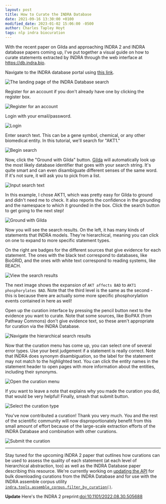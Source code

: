 ```yaml
---
layout: post
title: How to Curate the INDRA Database
date: 2021-09-16 13:30:00 +0100
modified_date: 2023-01-02 15:06:00 -0500
author: Charles Tapley Hoyt
tags: nlp indra biocuration
---
```


With the recent paper on Gilda and approaching INDRA 2 and INDRA database papers
coming up, I've put together a visual guide on how to curate statements
extracted by INDRA through the web interface at https://db.indra.bio.

Navigate to the INDRA database portal using [this link](https://db.indra.bio).

![The landing page of the INDRA Database search](/img/indra_curation/01_navigate_to_site.png)

Register for an account if you don't already have one by clicking the register
box.

![Register for an account](/img/indra_curation/02_register.png)

Login with your email/password.

![Login](/img/indra_curation/03_login.png)

Enter search text. This can be a gene symbol, chemical, or any other biomedical
entity. In this tutorial, we'll search for "AKT1."

![Begin search](/img/indra_curation/04_begin_search.png)

Now, click the "Ground with Gilda" button.
[Gilda](https://github.com/indralab/gilda) will automatically look up the most
likely database identifier that goes with your search string. It's quite smart
and can even disambiguate different senses of the same word. If it's not sure,
it will ask you to pick from a list.

![Input search text](/img/indra_curation/05_input_text.png)

In this example, I chose AKT1, which was pretty easy for Gilda to ground and
didn't need me to check. It also reports the confidence in the grounding and the
namespace to which it grounded in the box. Click the search button to get going
to the next step!

![Ground with Gilda](/img/indra_curation/06_ground_with_gilda.png)

Now you will see the search results. On the left, it has many kinds of
statements that INDRA models. They're hierarchical, meaning you can click on one
to expand to more specific statement types.

On the right are badges for the different sources that give evidence for each
statement. The ones with the black text correspond to databases, like BioGRID,
and the ones with white text correspond to reading systems, like REACH.

![View the search results](/img/indra_curation/07_search_results.png)

The next image shows the expansion of `AKT affects BAD` to
`AKT1 phosphorylates BAD`. Note that the third level is the same as the second -
this is because there are actually some more specific phosphorylation events
contained in here as well!

Open up the curation interface by pressing the pencil button next to the
evidence you want to curate. Note that some sources, like BioPAX (from Pathway
Commons) don't give evidence text, so these aren't appropriate for curation via
the INDRA Database.

![Navigate the hierarchical search results](/img/indra_curation/08_navigate_search_results.png)

Now that the curation menu has come up, you can select one of several error
types. Use your best judgement if a statement is really correct. Note that INDRA
does synonym disambiguation, so the label for the statement may not match to the
highlighted text. You can click the entity names in the statement header to open
pages with more information about the entities, including their synonyms.

![Open the curation menu](/img/indra_curation/09_open_curation_menu.png)

If you want to leave a note that explains why you made the curation you did,
that would be very helpful! Finally, smash that submit button.

![Select the curation type](/img/indra_curation/10_select_curation_type.png)

You've now contributed a curation! Thank you very much. You and the rest of the
scientific community will now disproportionately benefit from this small amount
of effort because of the large-scale extraction efforts of the INDRA Database
and combination with other curations.

![Submit the curation](/img/indra_curation/11_submit_and_profit.png)

---

Stay tuned for the upcoming INDRA 2 paper that outlines how curations can be
used to assess the quality of each statement (at each level of hierarchical
abstraction, too) as well as the INDRA Database paper describing this resource.
We're currently working on
[updating the API](https://github.com/indralab/indra_db/pull/187) for bulk
downloading curations from the INDRA Database and for use with the INDRA
assemble corpus utility
[`indra.tools.assemble_corpus.filter_by_curation()`](https://github.com/sorgerlab/indra/blob/bc39dae6849b1fd484d83eabb3d2afee963a6298/indra/tools/assemble_corpus.py#L1669).

**Update** Here's the INDRA 2
preprint:[doi:10.1101/2022.08.30.505688](https://doi.org/10.1101/2022.08.30.505688)

